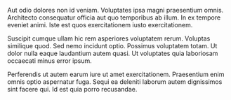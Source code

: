 Aut odio dolores non id veniam. Voluptates ipsa magni praesentium omnis. Architecto consequatur officia aut quo temporibus ab illum. In ex tempore eveniet animi. Iste est quos exercitationem iusto exercitationem.
 Suscipit cumque ullam hic rem asperiores voluptatem rerum. Voluptas similique quod. Sed nemo incidunt optio. Possimus voluptatem totam. Ut dolor nulla eaque laudantium autem quasi. Ut voluptates quia laboriosam occaecati minus error ipsum.
 Perferendis ut autem earum iure ut amet exercitationem. Praesentium enim omnis optio aspernatur fuga. Sequi ea deleniti laborum autem dignissimos sint facere qui. Id est quia porro recusandae.